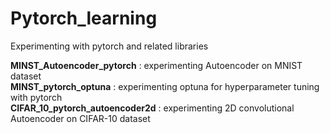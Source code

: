 # Pytorch_learning
Experimenting with pytorch and related libraries

<b>MINST_Autoencoder_pytorch</b> : experimenting Autoencoder on MNIST dataset </br>
<b>MINST_pytorch_optuna</b> : experimenting optuna for hyperparameter tuning with pytorch</br>
<b>CIFAR_10_pytorch_autoencoder2d</b> : experimenting 2D convolutional Autoencoder on CIFAR-10 dataset </br>
